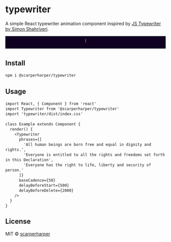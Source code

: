 # typewriter

A simple React typewriter animation component inspired by [JS Typewriter by Simon Shahriveri](https://codepen.io/hi-im-si/pen/ALgzqo).

![](typewriter-animation.gif)

## Install

```bash
npm i @scarperharper/typewriter
```

## Usage

```tsx
import React, { Component } from 'react'
import Typewriter from '@scarperharper/typewriter'
import 'typewriter/dist/index.css'

class Example extends Component {
  render() {
    <Typewriter
      phrases={[
        'All human beings are born free and equal in dignity and rights.',
        'Everyone is entitled to all the rights and freedoms set forth in this Declaration',
        'Everyone has the right to life, liberty and security of person.'
      ]}
      baseCadence={50}
      delayBeforeStart={500}
      delayBeforeDelete={2000}
    />
  }
}
```

## License

MIT © [scarperharper](https://github.com/scarperharper)
